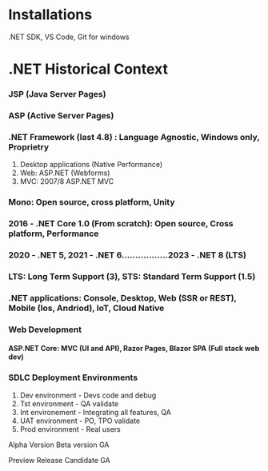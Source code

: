 # Installations

.NET SDK, VS Code, Git for windows

# .NET Historical Context

### JSP (Java Server Pages)
### ASP (Active Server Pages)

### .NET Framework (last 4.8) : Language Agnostic, Windows only, Proprietry
1. Desktop applications (Native Performance)
2. Web: ASP.NET (Webforms)
3. MVC: 2007/8 ASP.NET MVC

### Mono: Open source, cross platform, Unity

### 2016 - .NET Core 1.0 (From scratch): Open source, Cross platform, Performance
### 2020 - .NET 5, 2021 - .NET 6.................2023 - .NET 8 (LTS)
### LTS: Long Term Support (3), STS: Standard Term Support (1.5)

### .NET applications: Console, Desktop, Web (SSR or REST), Mobile (Ios, Andriod), IoT, Cloud Native

### Web Development
#### ASP.NET Core: MVC (UI and API), Razor Pages, Blazor SPA (Full stack web dev)

### SDLC Deployment Environments
1. Dev environment - Devs code and debug
2. Tst environment - QA validate
3. Int environement - Integrating all features, QA
4. UAT environment - PO, TPO validate
5. Prod environment - Real users

Alpha Version
Beta version
GA

Preview
Release Candidate
GA
